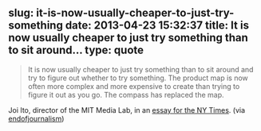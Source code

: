slug: it-is-now-usually-cheaper-to-just-try-something
date: 2013-04-23 15:32:37
title: It is now usually cheaper to just try something than to sit around...
type: quote
---

> It is now usually cheaper to just try something than to sit around and try to figure out whether to try something. The product map is now often more complex and more expensive to create than trying to figure it out as you go. The compass has replaced the map.

Joi Ito, director of the MIT Media Lab, in an [essay for the NY Times](http://www.nytimes.com/2011/12/06/science/joichi-ito-innovating-by-the-seat-of-our-pants.html?_r=0). (via [endofjournalism](http://endofjournalism.tumblr.com/))
